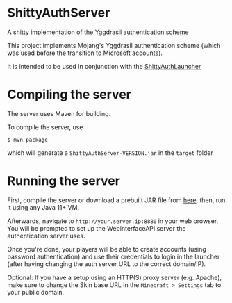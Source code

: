 # ShittyAuthServer
A shitty implementation of the Yggdrasil authentication scheme

This project implements Mojang's Yggdrasil authentication scheme (which was used before the transition to Microsoft accounts).

It is intended to be used in conjunction with the [ShittyAuthLauncher](https://github.com/MrLetsplay2003/ShittyAuthLauncher)

# Compiling the server
The server uses Maven for building.

To compile the server, use
```
$ mvn package
```
which will generate a `ShittyAuthServer-VERSION.jar` in the `target` folder

# Running the server
First, compile the server or download a prebuilt JAR file from [here](https://ci.graphite-official.com/job/ShittyAuthServer/), then, run it using any Java 11+ VM.

Afterwards, navigate to `http://your.server.ip:8880` in your web browser. You will be prompted to set up the WebinterfaceAPI server the authentication server uses.

Once you're done, your players will be able to create accounts (using password authentication) and use their credentials to login in the launcher (after having changing the auth server URL to the correct domain/IP).

Optional: If you have a setup using an HTTP(S) proxy server (e.g. Apache), make sure to change the Skin base URL in the `Minecraft > Settings` tab to your public domain.
